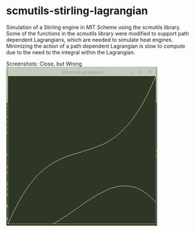 # scmutils-stirling-lagrangian
Simulation of a Stirling engine in MIT Scheme using the scmutils library. Some of the functions in the scmutils library were modified to support path dependent Lagrangians, which are needed to simulate heat engines. Minimizing the action of a path dependent Lagrangian is slow to compute due to the need to the integral within the Lagrangian.

Screenshots:
Close, but Wrong
![alt text](https://github.com/jtmayer/scmutils-stirling-lagrangian/blob/main/close-but-wrong.png?raw=true)
